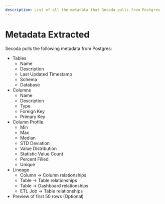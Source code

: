 ```yaml
---
description: List of all the metadata that Secoda pulls from Postgres
---
```


# Metadata Extracted

Secoda pulls the following metadata from Postgres:

* Tables
  * Name
  * Description
  * Last Updated Timestamp
  * Schema
  * Database
* Columns
  * Name
  * Description
  * Type
  * Foreign Key
  * Primary Key
* Column Profile
  * Min
  * Max
  * Median
  * STD Deviation
  * Value Distribution
  * Statistic Value Count
  * Percent Filled&#x20;
  * Unique
* Lineage
  * Column -> Column relationships
  * Table -> Table relationships
  * Table -> Dashboard relationships
  * ETL Job -> Table relationships
* Preview of first 50 rows (Optional)
